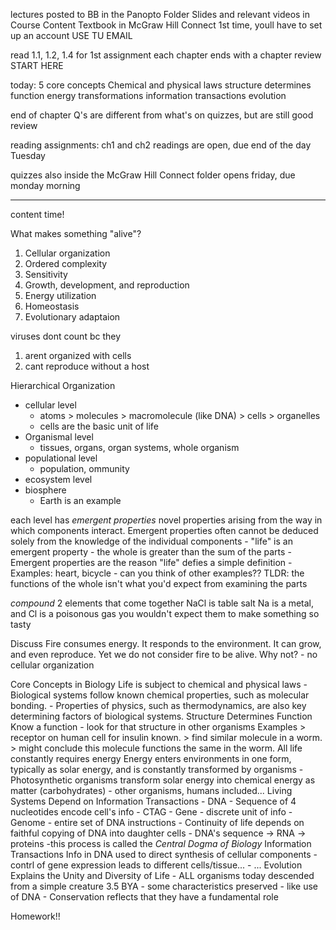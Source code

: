 lectures posted to BB in the Panopto Folder
Slides and relevant videos in Course Content
Textbook in McGraw Hill Connect
	1st time, youll have to set up an account
		USE TU EMAIL

read 1.1, 1.2, 1.4 for 1st assignment
each chapter ends with a chapter review
	START HERE

today: 5 core concepts
	Chemical and physical laws
	structure determines function
	energy transformations
	information transactions
	evolution

end of chapter Q's are different from what's on quizzes, but are still good review

reading assignments:
	ch1 and ch2 readings are open, due end of the day Tuesday

quizzes
	also inside the McGraw Hill Connect folder
	opens friday, due monday morning

---------
content time!

What makes something "alive"?
1. Cellular organization
2. Ordered complexity
3. Sensitivity
4. Growth, development, and reproduction
5. Energy utilization
6. Homeostasis
7. Evolutionary adaptaion

viruses dont count bc they
1. arent organized with cells
2. cant reproduce without a host

Hierarchical Organization
- cellular level
	- atoms > molecules > macromolecule (like DNA) > cells > organelles
	- cells are the basic unit of life
- Organismal level
	- tissues, organs, organ systems, whole organism
- populational level
	- population, ommunity
- ecosystem level
- biosphere
	- Earth is an example

each level has *emergent properties* 
	novel properties arising from the way in which components interact. Emergent properties often cannot be deduced solely from the knowledge of the individual components
	- "life" is an emergent property - the whole is greater than the sum of the parts
	- Emergent properties are the reason "life" defies a simple definition
	- Examples: heart, bicycle
	- can you think of other examples??
		TLDR: the functions of the whole isn't what you'd expect from examining the parts

*compound* 
	2 elements that come together
		NaCl is table salt
			Na is a metal, and Cl is a poisonous gas
			you wouldn't expect them to make something so tasty

Discuss
	Fire consumes energy. It responds to the environment. It can grow, and even reproduce. Yet we do not consider fire to be alive. Why not?
		- no cellular organization

Core Concepts in Biology
	Life is subject to chemical and physical laws
		- Biological systems follow known chemical properties, such as molecular bonding.
		- Properties of physics, such as thermodynamics, are also key determining factors of biological systems.
	Structure Determines Function
		Know a function - look for that structure in other organisms
		Examples
			> receptor on human cell for insulin known.
			> find similar molecule in a worm.
			> might conclude this molecule functions the same in the worm.
	All life constantly requires energy
		Energy enters environments in one form, typically as solar energy, and is constantly transformed by organisms
			- Photosynthetic organisms transform solar energy into chemical energy as matter (carbohydrates)
			- other organisms, humans included...
	Living Systems Depend on Information Transactions
		- DNA
		- Sequence of 4 nucleotides encode cell's info
			- CTAG
		- Gene - discrete unit of info
		- Genome - entire set of DNA instructions
		- Continuity of life depends on faithful copying of DNA into daughter cells
		- DNA's sequence -> RNA -> proteins
			-this process is called the *Central Dogma of Biology* 
		Information Transactions
			Info in DNA used to direct synthesis of cellular components
				- contrl of gene expression leads to different cells/tissue...
				- ...
	Evolution Explains the Unity and Diversity of Life
		- ALL organisms today descended from a simple creature 3.5 BYA
		- some characteristics preserved - like use of DNA
		- Conservation reflects that they have a fundamental role

Homework!!